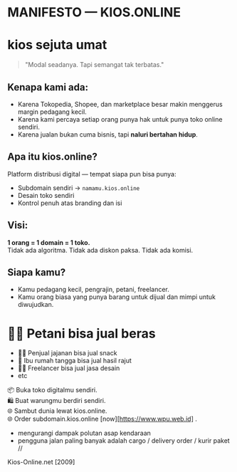 # MANIFESTO — KIOS.ONLINE

# kios sejuta umat
> "Modal seadanya. Tapi semangat tak terbatas."

## Kenapa kami ada:
- Karena Tokopedia, Shopee, dan marketplace besar makin menggerus margin pedagang kecil.
- Karena kami percaya setiap orang punya hak untuk punya toko online sendiri.
- Karena jualan bukan cuma bisnis, tapi **naluri bertahan hidup**.

## Apa itu kios.online?
Platform distribusi digital — tempat siapa pun bisa punya:
- Subdomain sendiri → `namamu.kios.online`
- Desain toko sendiri
- Kontrol penuh atas branding dan isi

## Visi:
**1 orang = 1 domain = 1 toko.**  
Tidak ada algoritma. Tidak ada diskon paksa. Tidak ada komisi.

## Siapa kamu?
- Kamu pedagang kecil, pengrajin, petani, freelancer.
- Kamu orang biasa yang punya barang untuk dijual dan mimpi untuk diwujudkan.

# 🧑‍🌾 Petani bisa jual beras
- 👩‍🍳 Penjual jajanan bisa jual snack
- 🧕 Ibu rumah tangga bisa jual hasil rajut
- 🧑‍🎨 Freelancer bisa jual jasa desain
- etc

📦 Buka toko digitalmu sendiri.  
🛍️ Buat warungmu berdiri sendiri.  
🌐 Sambut dunia lewat kios.online.<br />
🌐 Order subdomain.kios.online [now][https://www.wpu.web.id] .

- mengurangi dampak polutan asap kendaraan
- pengguna jalan paling banyak adalah cargo / delivery order / kurir paket //

Kios-Online.net [2009] 

